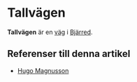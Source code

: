 # Tallvägen

**Tallvägen** är en [väg](väg.md) i [Bjärred](Bjärred.md).

## Referenser till denna artikel

* [Hugo Magnusson](Hugo%20Magnusson.md)
